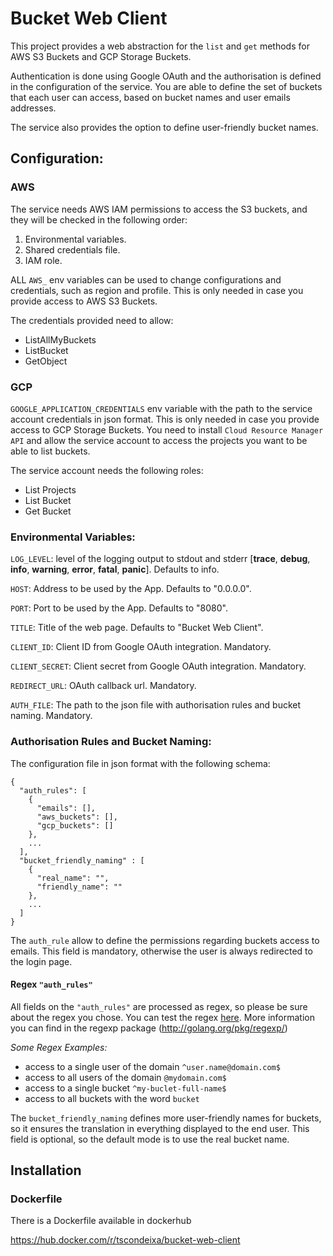 # Bucket Web Client

This project provides a web abstraction for the `list` and `get` methods for AWS S3 Buckets and GCP Storage Buckets.

Authentication is done using Google OAuth and the authorisation is defined in the configuration of the service. You are able to define the set of buckets that each user can access, based on bucket names and user emails addresses.

The service also provides the option to define user-friendly bucket names.

## Configuration:

### AWS

The service needs AWS IAM permissions to access the S3 buckets, and they will be checked in the following order:
1. Environmental variables.
2. Shared credentials file.
3. IAM role.

ALL `AWS_` env variables can be used to change configurations and credentials, such as region and profile.
This is only needed in case you provide access to AWS S3 Buckets.

The credentials provided need to allow:
- ListAllMyBuckets
- ListBucket
- GetObject

### GCP

`GOOGLE_APPLICATION_CREDENTIALS` env variable with the path to the service account credentials in json format.
This is only needed in case you provide access to GCP Storage Buckets.
You need to install `Cloud Resource Manager API` and allow the service account to access the projects you want to be able to list buckets.

The service account needs the following roles:
- List Projects
- List Bucket
- Get Bucket

### Environmental Variables:

`LOG_LEVEL`: level of the logging output to stdout and stderr
[**trace**, **debug**, **info**, **warning**, **error**, **fatal**, **panic**].
Defaults to info.

`HOST`: Address to be used by the App. Defaults to "0.0.0.0".

`PORT`: Port to be used by the App. Defaults to "8080".

`TITLE`: Title of the web page. Defaults to "Bucket Web Client".

`CLIENT_ID`: Client ID from Google OAuth integration. Mandatory.

`CLIENT_SECRET`: Client secret from Google OAuth integration. Mandatory.

`REDIRECT_URL`: OAuth callback url. Mandatory.

`AUTH_FILE`: The path to the json file with authorisation rules and bucket naming. Mandatory.


### Authorisation Rules and Bucket Naming:
The configuration file in json format with the following schema:

```
{
  "auth_rules": [
    {
      "emails": [],
      "aws_buckets": [],
      "gcp_buckets": []
    },
    ...
  ],
  "bucket_friendly_naming" : [
    {
      "real_name": "",
      "friendly_name": ""
    },
    ...
  ]
}
```

The `auth_rule` allow to define the permissions regarding buckets access to emails.
This field is mandatory, otherwise the user is always redirected to the login page.

#### Regex `"auth_rules"`
All fields on the `"auth_rules"` are processed as regex, so please be sure about the regex you chose.
You can test the regex [here](https://regoio.herokuapp.com/).
More information you can find in the regexp package (http://golang.org/pkg/regexp/)

*Some Regex Examples:*
- access to a single user of the domain `^user.name@domain.com$`
- access to all users of the domain `@mydomain.com$`
- access to a single bucket `^my-buclet-full-name$`
- access to all buckets with the word `bucket`


The `bucket_friendly_naming` defines more user-friendly names for buckets, so it ensures the translation in everything displayed to the end user.
This field is optional, so the default mode is to use the real bucket name.


## Installation

### Dockerfile
There is a Dockerfile available in dockerhub

https://hub.docker.com/r/tscondeixa/bucket-web-client

